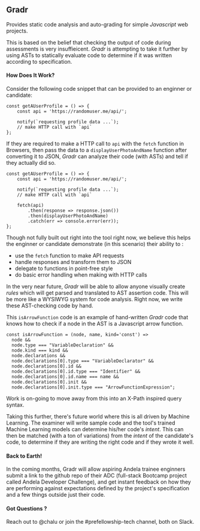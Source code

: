 ## Gradr

Provides static code analysis and auto-grading for simple *Javascript* web projects.

This is based on the belief that checking the output of code during assessments is very insuffieicent. *Gradr* is attempting to take it further by using ASTs to statically evaluate code to determine if it was written according to specification.

#### How Does It Work?

Consider the following code snippet that can be provided to an enginner or candidate:

```
const getAUserProfile = () => {
    const api = 'https://randomuser.me/api/';

    notify(`requesting profile data ...`);
    // make HTTP call with `api`
};
```

If they are required to make a HTTP call to `api` with the `fetch` function in Browsers, then pass the data to a `displayUserPhotoAndName` function after converting it to JSON,
*Gradr* can analyze their code (with ASTs) and tell if they actually did so.

```
const getAUserProfile = () => {
    const api = 'https://randomuser.me/api/';

    notify(`requesting profile data ...`);
    // make HTTP call with `api`

    fetch(api)       
        .then(response => response.json())
        .then(displayUserPhotoAndName)
        .catch(err => console.error(err));
};
```

Though not fully built out right into the tool right now, we believe this helps the enginner or candidate demonstrate (in this scenario) their ability to :
* use the `fetch` function to make API requests
* handle responses and transform them to JSON
* delegate to functions in point-free style
* do basic error handling when making with HTTP calls


In the very near future, *Gradr* will be able to allow anyone visually create *rules* which will get parsed and translated to AST assertion code. This will be more like a WYSIWYG system for code analysis. Right now, we write these AST-checking code by hand. 

This `isArrowFunction` code is an example of hand-written *Gradr* code that knows how to check if a node in the AST is a Javascript arrow function.

```
const isArrowFunction = (node, name, kind='const') =>
  node &&
  node.type === "VariableDeclaration" &&
  node.kind === kind &&
  node.declarations &&
  node.declarations[0].type === "VariableDeclarator" &&
  node.declarations[0].id &&
  node.declarations[0].id.type === "Identifier" &&
  node.declarations[0].id.name === name &&
  node.declarations[0].init &&
  node.declarations[0].init.type === "ArrowFunctionExpression";
```

Work is on-going to move away from this into an X-Path inspired query syntax. 

Taking this further, there's future world where this is all driven by Machine Learning. The examiner will write sample code and the tool's trained Machine Learning models can determine his/her code's *intent*. This can then be matched (with a ton of variations) from the *intent* of the candidate's code, to determine if they are writing the right code and if they wrote it well.

#### Back to Earth!

In the coming months, Gradr will allow aspiring Andela trainee enginners submit a link to the github repo of their ADC (full-stack Bootcamp project called Andela Developer Challenge), and get instant feedback on how they are performing against expectations defined by the project's specification and a few things outside just their code.

#### Got Questions ?

Reach out to @chalu or join the #prefellowship-tech channel, both on Slack.